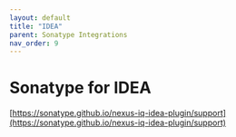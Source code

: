 ```yaml
---
layout: default
title: "IDEA"
parent: Sonatype Integrations
nav_order: 9
---
```


# Sonatype for IDEA

[https://sonatype.github.io/nexus-iq-idea-plugin/support](https://sonatype.github.io/nexus-iq-idea-plugin/support)
